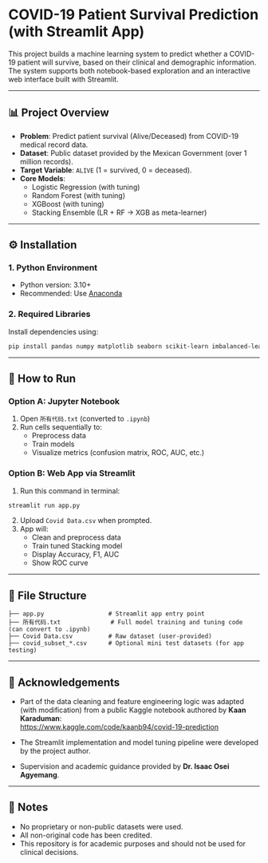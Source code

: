 # COVID-19 Patient Survival Prediction (with Streamlit App)

This project builds a machine learning system to predict whether a COVID-19 patient will survive, based on their clinical and demographic information. The system supports both notebook-based exploration and an interactive web interface built with Streamlit.

---

## 📊 Project Overview

- **Problem**: Predict patient survival (Alive/Deceased) from COVID-19 medical record data.
- **Dataset**: Public dataset provided by the Mexican Government (over 1 million records).
- **Target Variable**: `ALIVE` (1 = survived, 0 = deceased).
- **Core Models**:
  - Logistic Regression (with tuning)
  - Random Forest (with tuning)
  - XGBoost (with tuning)
  - Stacking Ensemble (LR + RF → XGB as meta-learner)

---

## ⚙️ Installation

### 1. Python Environment

- Python version: 3.10+
- Recommended: Use [Anaconda](https://www.anaconda.com/)

### 2. Required Libraries

Install dependencies using:

```bash
pip install pandas numpy matplotlib seaborn scikit-learn imbalanced-learn xgboost streamlit
```

---

## 🚀 How to Run

### Option A: Jupyter Notebook

1. Open `所有代码.txt` (converted to `.ipynb`)  
2. Run cells sequentially to:
   - Preprocess data
   - Train models
   - Visualize metrics (confusion matrix, ROC, AUC, etc.)

### Option B: Web App via Streamlit

1. Run this command in terminal:

```bash
streamlit run app.py
```

2. Upload `Covid Data.csv` when prompted.
3. App will:
   - Clean and preprocess data
   - Train tuned Stacking model
   - Display Accuracy, F1, AUC
   - Show ROC curve

---

## 📁 File Structure

```
├── app.py                  # Streamlit app entry point
├── 所有代码.txt              # Full model training and tuning code (can convert to .ipynb)
├── Covid Data.csv          # Raw dataset (user-provided)
├── covid_subset_*.csv      # Optional mini test datasets (for app testing)
```

---

## 🧠 Acknowledgements

- Part of the data cleaning and feature engineering logic was adapted (with modification) from a public Kaggle notebook authored by **Kaan Karaduman**:  
  https://www.kaggle.com/code/kaanb94/covid-19-prediction

- The Streamlit implementation and model tuning pipeline were developed by the project author.

- Supervision and academic guidance provided by **Dr. Isaac Osei Agyemang**.

---

## 📌 Notes

- No proprietary or non-public datasets were used.
- All non-original code has been credited.
- This repository is for academic purposes and should not be used for clinical decisions.